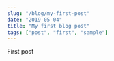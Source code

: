 ```yaml
---
slug: "/blog/my-first-post"
date: "2019-05-04"
title: "My first blog post"
tags: ["post", "first", "sample"]
---
```


First post
